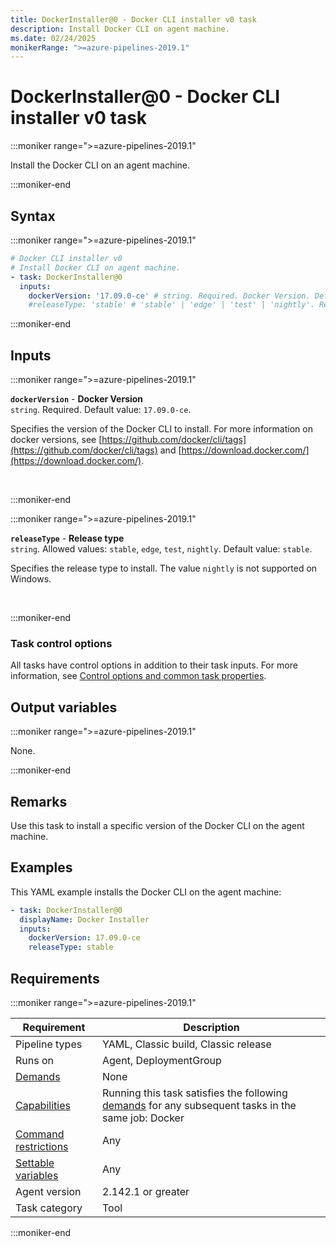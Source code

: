 ```yaml
---
title: DockerInstaller@0 - Docker CLI installer v0 task
description: Install Docker CLI on agent machine.
ms.date: 02/24/2025
monikerRange: ">=azure-pipelines-2019.1"
---
```


# DockerInstaller@0 - Docker CLI installer v0 task

<!-- :::description::: -->
:::moniker range=">=azure-pipelines-2019.1"

<!-- :::editable-content name="description"::: -->
Install the Docker CLI on an agent machine.
<!-- :::editable-content-end::: -->

:::moniker-end
<!-- :::description-end::: -->

<!-- :::syntax::: -->
## Syntax

:::moniker range=">=azure-pipelines-2019.1"

```yaml
# Docker CLI installer v0
# Install Docker CLI on agent machine.
- task: DockerInstaller@0
  inputs:
    dockerVersion: '17.09.0-ce' # string. Required. Docker Version. Default: 17.09.0-ce.
    #releaseType: 'stable' # 'stable' | 'edge' | 'test' | 'nightly'. Release type. Default: stable.
```

:::moniker-end
<!-- :::syntax-end::: -->

<!-- :::inputs::: -->
## Inputs

<!-- :::item name="dockerVersion"::: -->
:::moniker range=">=azure-pipelines-2019.1"

**`dockerVersion`** - **Docker Version**<br>
`string`. Required. Default value: `17.09.0-ce`.<br>
<!-- :::editable-content name="helpMarkDown"::: -->
Specifies the version of the Docker CLI to install. For more information on docker versions, see [https://github.com/docker/cli/tags](https://github.com/docker/cli/tags) and [https://download.docker.com/](https://download.docker.com/).
<!-- :::editable-content-end::: -->
<br>

:::moniker-end
<!-- :::item-end::: -->
<!-- :::item name="releaseType"::: -->
:::moniker range=">=azure-pipelines-2019.1"

**`releaseType`** - **Release type**<br>
`string`. Allowed values: `stable`, `edge`, `test`, `nightly`. Default value: `stable`.<br>
<!-- :::editable-content name="helpMarkDown"::: -->
Specifies the release type to install. The value `nightly` is not supported on Windows.
<!-- :::editable-content-end::: -->
<br>

:::moniker-end
<!-- :::item-end::: -->

### Task control options

All tasks have control options in addition to their task inputs. For more information, see [Control options and common task properties](/azure/devops/pipelines/yaml-schema/steps-task#common-task-properties).
<!-- :::inputs-end::: -->

<!-- :::outputVariables::: -->
## Output variables

:::moniker range=">=azure-pipelines-2019.1"

None.

:::moniker-end
<!-- :::outputVariables-end::: -->

<!-- :::remarks::: -->
<!-- :::editable-content name="remarks"::: -->
## Remarks

Use this task to install a specific version of
the Docker CLI on the agent machine.
<!-- :::editable-content-end::: -->
<!-- :::remarks-end::: -->

<!-- :::examples::: -->
<!-- :::editable-content name="examples"::: -->
## Examples

This YAML example installs the Docker CLI on the agent machine:

```YAML
- task: DockerInstaller@0
  displayName: Docker Installer
  inputs:
    dockerVersion: 17.09.0-ce
    releaseType: stable
```
<!-- :::editable-content-end::: -->
<!-- :::examples-end::: -->

<!-- :::properties::: -->
## Requirements

:::moniker range=">=azure-pipelines-2019.1"

| Requirement | Description |
|-------------|-------------|
| Pipeline types | YAML, Classic build, Classic release |
| Runs on | Agent, DeploymentGroup |
| [Demands](/azure/devops/pipelines/process/demands) | None |
| [Capabilities](/azure/devops/pipelines/agents/agents#capabilities) | Running this task satisfies the following [demands](/azure/devops/pipelines/process/demands) for any subsequent tasks in the same job: Docker |
| [Command restrictions](/azure/devops/pipelines/security/templates#agent-logging-command-restrictions) | Any |
| [Settable variables](/azure/devops/pipelines/security/templates#agent-logging-command-restrictions) | Any |
| Agent version |  2.142.1 or greater |
| Task category | Tool |

:::moniker-end
<!-- :::properties-end::: -->

<!-- :::see-also::: -->
<!-- :::editable-content name="seeAlso"::: -->
<!-- :::editable-content-end::: -->
<!-- :::see-also-end::: -->